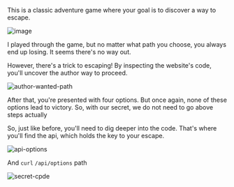 This is a classic adventure game where your goal is to discover a way to escape.

![image](https://github.com/user-attachments/assets/3871fd09-45a3-46b1-92fe-3656285300ea)

I played through the game, but no matter what path you choose, you always end up losing. It seems there's no way out. 
 
However, there's a trick to escaping! By inspecting the website's code, you'll uncover the author way to proceed.

![author-wanted-path](https://github.com/user-attachments/assets/7617378d-c434-4a1f-a793-3b26c635381a)
 
After that, you're presented with four options. But once again, none of these options lead to victory.
So, with our secret, we do not need to go above steps actually

So, just like before, you'll need to dig deeper into the code. That's where you'll find the api, which holds the key to your escape.

![api-options](https://github.com/user-attachments/assets/77167163-d5fb-4f0f-b8b7-776d05b5ce1f)

And `curl` `/api/options` path 

![secret-cpde](https://github.com/user-attachments/assets/7c6db5e0-3683-4c87-8860-e7817224a27a)
